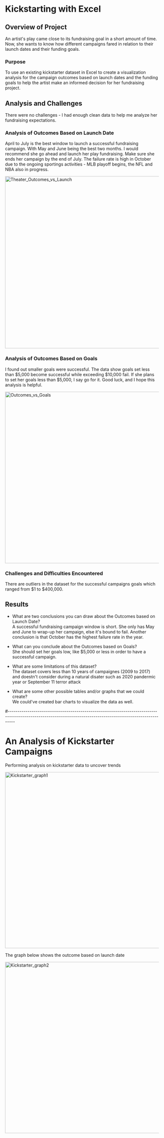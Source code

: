 # Kickstarting with Excel

## Overview of Project
An artist's play came close to its fundraising goal in a short amount of time. Now, she wants to know how different campaigns fared in relation to their launch dates and their funding goals. 
### Purpose
To use an existing kickstarter dataset in Excel to create a visualization analysis for the campaign outcomes based on launch dates and the funding goals to help the artist make an informed decision for her fundraising project. 


## Analysis and Challenges
There were no challenges - I had enough clean data to help me analyze her fundraising expectations.

### Analysis of Outcomes Based on Launch Date
April to July is the best window to launch a successful fundraising campaign. With May and June being the best two months. 
I would recommend she go ahead and launch her play fundraising. Make sure she ends her campaign by the end of July.
The failure rate is high in October due to the ongoing sportings activities - 
MLB playoff begins, the NFL and NBA also in progress.

<img width="564" alt="Theater_Outcomes_vs_Launch" src="https://user-images.githubusercontent.com/72223864/100175999-6e49b700-2e9d-11eb-84cd-ca49d9f9c58f.png">

### Analysis of Outcomes Based on Goals
I found out smaller goals were successful. The data show goals set less than $5,000 become successful while exceeding $10,000 fail. 
If she plans to set her goals less than $5,000, I say go for it. Good luck, and I hope this analysis is helpful.

<img width="562" alt="Outcomes_vs_Goals" src="https://user-images.githubusercontent.com/72223864/100176034-7f92c380-2e9d-11eb-8fd9-17ba76c1ca6c.png">


### Challenges and Difficulties Encountered
There are outliers in the dataset for the successful campaigns goals which ranged from $1 to $400,000.

## Results

- What are two conclusions you can draw about the Outcomes based on Launch Date?  
A successful fundraising campaign window is short. She only has May and June to wrap-up her campaign, else it's bound to fail. Another conclusion is that October has the highest failure rate in the year.

- What can you conclude about the Outcomes based on Goals?  
She should set her goals low, like $5,000 or less in order to have a successful campaign.

- What are some limitations of this dataset?  
The dataset covers less than 10 years of campaignes (2009 to 2017) and doestn't consider during a natural disater such as 2020 pandermic year or September 11 terror attack


- What are some other possible tables and/or graphs that we could create?  
We could've created bar charts to visualize the data as well.







#---------------------------------------------------------------------------------------------------------------------------------------------------------------
# An Analysis of Kickstarter Campaigns
Performing analysis on kickstarter data to uncover trends

<img width="577" alt="Kickstarter_graph1" src="https://user-images.githubusercontent.com/72223864/100167589-6a159d80-2e8d-11eb-91cd-c45727fe94fa.png">

The graph below shows the outcome based on launch date

<img width="561" alt="Kickstarter_graph2" src="https://user-images.githubusercontent.com/72223864/100167641-83b6e500-2e8d-11eb-9d72-0ff7b18965cb.png">


